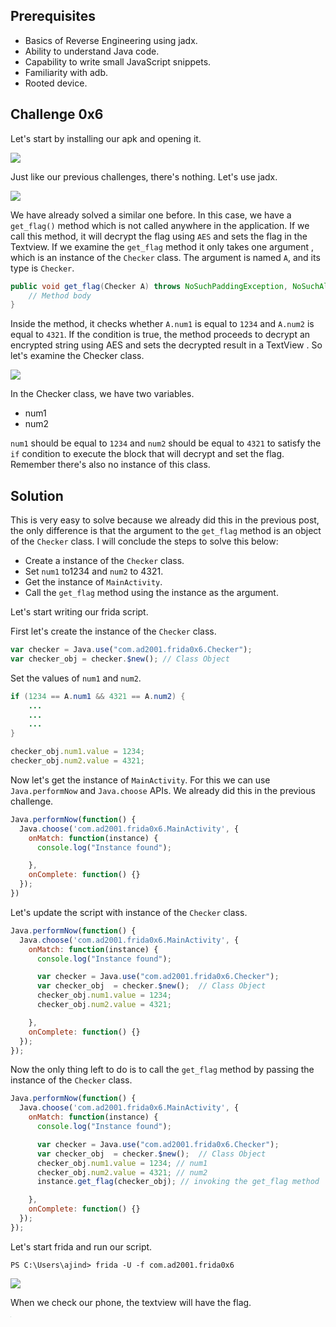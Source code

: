 ## Prerequisites

- Basics of Reverse Engineering using jadx.
- Ability to understand Java code.
- Capability to write small JavaScript snippets.
- Familiarity with adb.
- Rooted device.

## Challenge 0x6

Let's start by installing our apk and opening it.

![](images/1.png)

Just like our previous challenges, there's nothing. Let's use jadx.

![](images/2.png)

We have already solved a similar one before. In this case, we have a `get_flag()`  method which is not called anywhere in the application. If we call this method, it will decrypt the flag using `AES` and sets the flag in the Textview. If we examine the `get_flag` method it only takes one argument , which is an instance of the `Checker` class. The argument is named `A`, and its type is `Checker`.

```java
public void get_flag(Checker A) throws NoSuchPaddingException, NoSuchAlgorithmException, InvalidKeyException, IllegalBlockSizeException, BadPaddingException {
    // Method body
}
```

Inside the method, it checks whether `A.num1` is equal to `1234` and `A.num2` is equal to `4321`. If the condition is true, the method proceeds to decrypt an encrypted  string using AES and sets the decrypted result in a TextView . So let's examine the Checker class.

![](images/3.png)

In the Checker class, we have two variables.

- num1
- num2

`num1` should be equal to `1234` and `num2` should be equal to `4321` to satisfy the `if` condition to execute the block that will decrypt and set the flag. Remember there's also no instance of this class.

## Solution

This is very easy to solve because we already did this in the previous post, the only difference is that the argument to the `get_flag` method is an object of the `Checker` class. I will conclude the steps to solve this below:

- Create a instance of the `Checker` class.
- Set `num1` to1234 and `num2` to 4321.
- Get the instance  of `MainActivity`.
- Call the `get_flag` method using the instance as the argument.

Let's start writing our frida script.

First let's create the instance of the `Checker` class.

```javascript
var checker = Java.use("com.ad2001.frida0x6.Checker");
var checker_obj = checker.$new(); // Class Object
```

Set the values of `num1` and `num2`.

```java
if (1234 == A.num1 && 4321 == A.num2) {
    ...
    ...
    ...
}
```

```javascript
checker_obj.num1.value = 1234;
checker_obj.num2.value = 4321;
```

Now let's get the instance of `MainActivity`. For this we can use `Java.performNow` and `Java.choose` APIs. We already did this in the previous challenge.

```javascript
Java.performNow(function() {
  Java.choose('com.ad2001.frida0x6.MainActivity', {
    onMatch: function(instance) {
      console.log("Instance found");

    },
    onComplete: function() {}
  });
})
```

Let's update the script with instance of the `Checker` class.

```javascript
Java.performNow(function() {
  Java.choose('com.ad2001.frida0x6.MainActivity', {
    onMatch: function(instance) {
      console.log("Instance found");

      var checker = Java.use("com.ad2001.frida0x6.Checker");
      var checker_obj  = checker.$new();  // Class Object
      checker_obj.num1.value = 1234;
      checker_obj.num2.value = 4321;

    },
    onComplete: function() {}
  });
});
```

Now the only thing left to do is to call the `get_flag` method by passing the instance of the `Checker` class.

```javascript
Java.performNow(function() {
  Java.choose('com.ad2001.frida0x6.MainActivity', {
    onMatch: function(instance) {
      console.log("Instance found");

      var checker = Java.use("com.ad2001.frida0x6.Checker");
      var checker_obj  = checker.$new();  // Class Object
      checker_obj.num1.value = 1234; // num1
      checker_obj.num2.value = 4321; // num2
      instance.get_flag(checker_obj); // invoking the get_flag method

    },
    onComplete: function() {}
  });
});
```

Let's start frida and run our script.

```
PS C:\Users\ajind> frida -U -f com.ad2001.frida0x6
```

![](images/4.png)

When we check our phone, the textview will have the flag.

<img src="images/5.jpg" style="zoom:5%;" />
